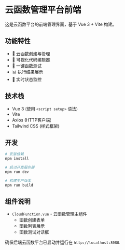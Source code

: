 # 云函数管理平台前端

这是云函数平台的前端管理界面，基于 Vue 3 + Vite 构建。

## 功能特性

- 🔧 云函数创建与管理
- 📝 可视化代码编辑器
- 🎯 一键函数测试
- 📊 执行结果展示
- 🔄 实时状态监控

## 技术栈

- Vue 3 (使用 `<script setup>` 语法)
- Vite
- Axios (HTTP客户端)
- Tailwind CSS (样式框架)

## 开发

```bash
# 安装依赖
npm install

# 启动开发服务器
npm run dev

# 构建生产版本
npm run build
```

## 组件说明

- `CloudFunction.vue` - 云函数管理主组件
  - 函数创建表单
  - 函数列表展示
  - 函数测试对话框

确保后端云函数平台已启动并运行在 `http://localhost:8080`.
